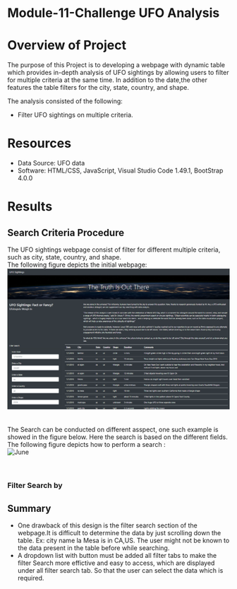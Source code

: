 # Module-11-Challenge   UFO Analysis


# Overview of Project #
The purpose of this Project is to developing a webpage with dynamic table which provides in-depth analysis of UFO sightings by allowing users to filter for multiple criteria at the same time. In addition to the date,the other features the table filters for the city, state, country, and shape.

The analysis consisted of the following:
- Filter UFO sightings on multiple criteria.

# Resources #
- Data Source: UFO data
- Software: HTML/CSS, JavaScript, Visual Studio Code 1.49.1, BootStrap 4.0.0

# Results #
## Search Criteria Procedure ##
The UFO sightings webpage consist of filter for different multiple criteria, such as city, state, country, and shape.<br>
The following figure depicts the initial webpage: <br>
![initial](/static/images/11-ufo0.png) <br>
<br><br>
The Search can be conducted on different asspect, one such example is showed in the figure below. Here the search is based on the different fields. 
The following figure depicts how to perform a search :<br>
![June](/surfs_up/Image/June_temp.png) <br>
<br><br>
### Filter Search by 
## Summary ##
- One drawback of this design is the filter search section of the webpage.It is difficult to determine the data by just scrolling down the table. 
Ex: city name la Mesa is in CA,US. The user might not be known to the data present in the table before while searching. 
- A dropdown list with button must be added all filter tabs to make the filter Search more effictive and easy to access, which are displayed under all filter search tab. So that the user can select the data which is required. 
<br><br>
